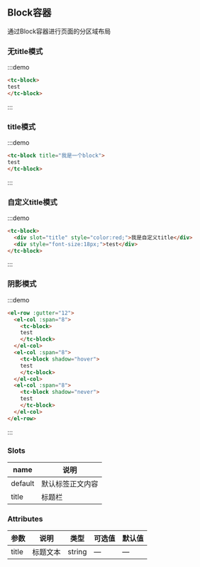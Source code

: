 ## Block容器

通过Block容器进行页面的分区域布局

### 无title模式
:::demo
```html
<tc-block>
test
</tc-block>
```
:::

### title模式
:::demo
```html
<tc-block title="我是一个block">
test
</tc-block>
```
:::

### 自定义title模式
:::demo
```html
<tc-block>
  <div slot="title" style="color:red;">我是自定义title</div>
  <div style="font-size:18px;">test</div>
</tc-block>
```
:::

### 阴影模式
:::demo
```html
<el-row :gutter="12">
  <el-col :span="8">
    <tc-block>
    test
    </tc-block>
  </el-col>
  <el-col :span="8">
    <tc-block shadow="hover">
    test
    </tc-block>
  </el-col>
  <el-col :span="8">
    <tc-block shadow="never">
    test
    </tc-block>
  </el-col>
</el-row>
```
:::

### Slots
| name | 说明 |
|------|--------|
| default | 默认标签正文内容 |
| title | 标题栏 |

### Attributes

| 参数          | 说明            | 类型            | 可选值                 | 默认值   |
|-------------  |---------------- |---------------- |---------------------- |-------- |
| title   | 标题文本   | string          | — | — |